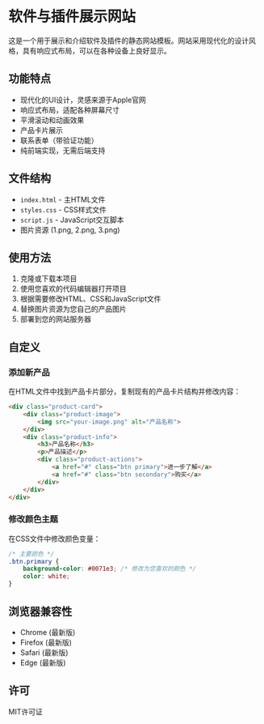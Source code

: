 # 软件与插件展示网站

这是一个用于展示和介绍软件及插件的静态网站模板。网站采用现代化的设计风格，具有响应式布局，可以在各种设备上良好显示。

## 功能特点

- 现代化的UI设计，灵感来源于Apple官网
- 响应式布局，适配各种屏幕尺寸
- 平滑滚动和动画效果
- 产品卡片展示
- 联系表单（带验证功能）
- 纯前端实现，无需后端支持

## 文件结构

- `index.html` - 主HTML文件
- `styles.css` - CSS样式文件
- `script.js` - JavaScript交互脚本
- 图片资源 (1.png, 2.png, 3.png)

## 使用方法

1. 克隆或下载本项目
2. 使用您喜欢的代码编辑器打开项目
3. 根据需要修改HTML、CSS和JavaScript文件
4. 替换图片资源为您自己的产品图片
5. 部署到您的网站服务器

## 自定义

### 添加新产品

在HTML文件中找到产品卡片部分，复制现有的产品卡片结构并修改内容：

```html
<div class="product-card">
    <div class="product-image">
        <img src="your-image.png" alt="产品名称">
    </div>
    <div class="product-info">
        <h3>产品名称</h3>
        <p>产品描述</p>
        <div class="product-actions">
            <a href="#" class="btn primary">进一步了解</a>
            <a href="#" class="btn secondary">购买</a>
        </div>
    </div>
</div>
```

### 修改颜色主题

在CSS文件中修改颜色变量：

```css
/* 主要颜色 */
.btn.primary {
    background-color: #0071e3; /* 修改为您喜欢的颜色 */
    color: white;
}
```

## 浏览器兼容性

- Chrome (最新版)
- Firefox (最新版)
- Safari (最新版)
- Edge (最新版)

## 许可

MIT许可证 